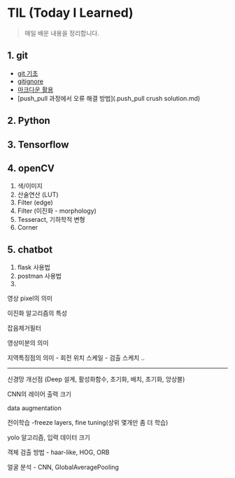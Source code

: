 # TIL (Today I Learned)

> 매일 배운 내용을 정리합니다.

## 1. git

* [git 기초](./git/git.md)
* [gitignore](./git/gitignore)
* [마크다운 활용](./markdown.md)
* [push_pull 과정에서 오류 해결 방법](.push_pull crush solution.md)



## 2. Python



## 3. Tensorflow



## 4. openCV

1. 색/이미지
2. 산술연산 (LUT)
3. Filter (edge)
4. Filter (이진화 - morphology)
5. Tesseract, 기하학적 변형
6. Corner

## 5. chatbot

1. flask 사용법
2. postman 사용법
3. 

영상 pixel의 의미

이진화 알고리즘의 특성

잡음제거필터

영상미분의 의미

지역특징점의 의미 - 회전 위치 스케일 - 검출 스케치 .. 

---

신경망 개선점 (Deep 설계, 활성화함수, 초기화, 배치, 초기화, 앙상블)

CNN의 레이어 출력 크기

data augmentation

전이학습 -freeze layers, fine tuning(상위 몇개만 좀 더 학습)

yolo 알고리즘, 입력 데이터 크기

객체 검출 방법 - haar-like, HOG, ORB

얼굴 분석 - CNN, GlobalAveragePooling


